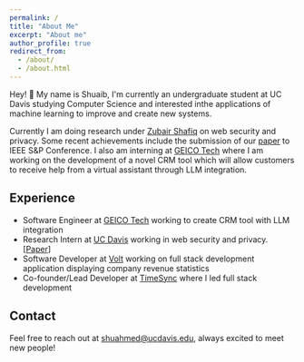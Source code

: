 ```yaml
---
permalink: /
title: "About Me"
excerpt: "About me"
author_profile: true
redirect_from:
  - /about/
  - /about.html
---
```


Hey! 👋 My name is Shuaib, I'm currently an undergraduate student at UC Davis studying Computer Science and interested inthe applications of machine learning to improve and create new systems.

Currently I am doing research under [Zubair Shafiq](https://web.cs.ucdavis.edu/~zubair/) on web security and privacy. Some recent achievements include the submission of our [paper](https://arxiv.org/abs/2406.07647) to IEEE S&P Conference. I also am interning at [GEICO Tech](https://www.geico.com/tech/) where I am working on the development of a novel CRM tool which will allow customers to receive help from a virtual assistant through LLM integration.


## Experience
- Software Engineer at [GEICO Tech](https://www.geico.com/tech/) working to create CRM tool with LLM integration
- Research Intern at [UC Davis](https://web.cs.ucdavis.edu/~zubair/) working in web security and privacy. [[Paper](https://arxiv.org/abs/2406.07647)]
- Software Developer at [Volt](https://www.textvolt.com/) working on full stack development application displaying company revenue statistics
- Co-founder/Lead Developer at [TimeSync](https://github.com/shuaibahmed01/TimeSync) where I led full stack development

## Contact
Feel free to reach out at shuahmed@ucdavis.edu, always excited to meet new people!